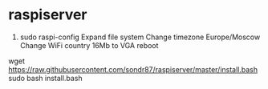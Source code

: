 # raspiserver

1. sudo raspi-config
		Expand file system
		Change timezone Europe/Moscow
		Change WiFi country
		16Mb to VGA
		reboot

wget https://raw.githubusercontent.com/sondr87/raspiserver/master/install.bash
sudo bash install.bash
